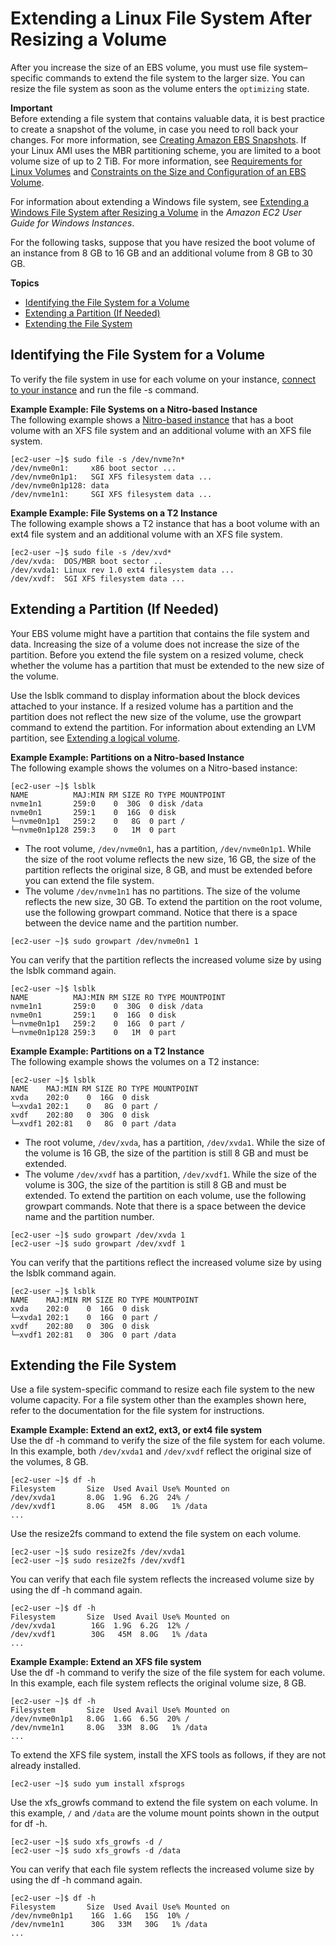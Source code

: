 # Extending a Linux File System After Resizing a Volume<a name="recognize-expanded-volume-linux"></a>

After you increase the size of an EBS volume, you must use file system–specific commands to extend the file system to the larger size\. You can resize the file system as soon as the volume enters the `optimizing` state\.

**Important**  
Before extending a file system that contains valuable data, it is best practice to create a snapshot of the volume, in case you need to roll back your changes\. For more information, see [Creating Amazon EBS Snapshots](ebs-creating-snapshot.md)\. If your Linux AMI uses the MBR partitioning scheme, you are limited to a boot volume size of up to 2 TiB\. For more information, see [Requirements for Linux Volumes](modify-volume-requirements.md#linux-volumes) and [Constraints on the Size and Configuration of an EBS Volume](volume_constraints.md)\. 

For information about extending a Windows file system, see [Extending a Windows File System after Resizing a Volume](https://docs.aws.amazon.com/AWSEC2/latest/WindowsGuide/recognize-expanded-volume-windows.html) in the *Amazon EC2 User Guide for Windows Instances*\.

For the following tasks, suppose that you have resized the boot volume of an instance from 8 GB to 16 GB and an additional volume from 8 GB to 30 GB\.

**Topics**
+ [Identifying the File System for a Volume](#identify-linux-file-system)
+ [Extending a Partition \(If Needed\)](#extend-linux-volume-partition)
+ [Extending the File System](#extend-linux-file-system)

## Identifying the File System for a Volume<a name="identify-linux-file-system"></a>

To verify the file system in use for each volume on your instance, [connect to your instance](AccessingInstances.md) and run the file \-s command\.

**Example Example: File Systems on a Nitro\-based Instance**  
The following example shows a [Nitro\-based instance](instance-types.md#ec2-nitro-instances) that has a boot volume with an XFS file system and an additional volume with an XFS file system\.  

```
[ec2-user ~]$ sudo file -s /dev/nvme?n*
/dev/nvme0n1:     x86 boot sector ...
/dev/nvme0n1p1:   SGI XFS filesystem data ...
/dev/nvme0n1p128: data
/dev/nvme1n1:     SGI XFS filesystem data ...
```

**Example Example: File Systems on a T2 Instance**  
The following example shows a T2 instance that has a boot volume with an ext4 file system and an additional volume with an XFS file system\.  

```
[ec2-user ~]$ sudo file -s /dev/xvd*
/dev/xvda:  DOS/MBR boot sector ..
/dev/xvda1: Linux rev 1.0 ext4 filesystem data ...
/dev/xvdf:  SGI XFS filesystem data ...
```

## Extending a Partition \(If Needed\)<a name="extend-linux-volume-partition"></a>

Your EBS volume might have a partition that contains the file system and data\. Increasing the size of a volume does not increase the size of the partition\. Before you extend the file system on a resized volume, check whether the volume has a partition that must be extended to the new size of the volume\.

Use the lsblk command to display information about the block devices attached to your instance\. If a resized volume has a partition and the partition does not reflect the new size of the volume, use the growpart command to extend the partition\. For information about extending an LVM partition, see [Extending a logical volume](https://www.tldp.org/HOWTO/html_single/LVM-HOWTO/#extendlv)\.

**Example Example: Partitions on a Nitro\-based Instance**  
The following example shows the volumes on a Nitro\-based instance:  

```
[ec2-user ~]$ lsblk
NAME          MAJ:MIN RM SIZE RO TYPE MOUNTPOINT
nvme1n1       259:0    0  30G  0 disk /data
nvme0n1       259:1    0  16G  0 disk
└─nvme0n1p1   259:2    0   8G  0 part /
└─nvme0n1p128 259:3    0   1M  0 part
```
+ The root volume, `/dev/nvme0n1`, has a partition, `/dev/nvme0n1p1`\. While the size of the root volume reflects the new size, 16 GB, the size of the partition reflects the original size, 8 GB, and must be extended before you can extend the file system\.
+ The volume `/dev/nvme1n1` has no partitions\. The size of the volume reflects the new size, 30 GB\.
To extend the partition on the root volume, use the following growpart command\. Notice that there is a space between the device name and the partition number\.  

```
[ec2-user ~]$ sudo growpart /dev/nvme0n1 1
```
You can verify that the partition reflects the increased volume size by using the lsblk command again\.  

```
[ec2-user ~]$ lsblk
NAME          MAJ:MIN RM SIZE RO TYPE MOUNTPOINT
nvme1n1       259:0    0  30G  0 disk /data
nvme0n1       259:1    0  16G  0 disk
└─nvme0n1p1   259:2    0  16G  0 part /
└─nvme0n1p128 259:3    0   1M  0 part
```

**Example Example: Partitions on a T2 Instance**  
The following example shows the volumes on a T2 instance:  

```
[ec2-user ~]$ lsblk
NAME    MAJ:MIN RM SIZE RO TYPE MOUNTPOINT
xvda    202:0    0  16G  0 disk
└─xvda1 202:1    0   8G  0 part /
xvdf    202:80   0  30G  0 disk
└─xvdf1 202:81   0   8G  0 part /data
```
+ The root volume, `/dev/xvda`, has a partition, `/dev/xvda1`\. While the size of the volume is 16 GB, the size of the partition is still 8 GB and must be extended\.
+ The volume `/dev/xvdf` has a partition, `/dev/xvdf1`\. While the size of the volume is 30G, the size of the partition is still 8 GB and must be extended\.
To extend the partition on each volume, use the following growpart commands\. Note that there is a space between the device name and the partition number\.  

```
[ec2-user ~]$ sudo growpart /dev/xvda 1
[ec2-user ~]$ sudo growpart /dev/xvdf 1
```
You can verify that the partitions reflect the increased volume size by using the lsblk command again\.  

```
[ec2-user ~]$ lsblk
NAME    MAJ:MIN RM SIZE RO TYPE MOUNTPOINT
xvda    202:0    0  16G  0 disk
└─xvda1 202:1    0  16G  0 part /
xvdf    202:80   0  30G  0 disk
└─xvdf1 202:81   0  30G  0 part /data
```

## Extending the File System<a name="extend-linux-file-system"></a>

Use a file system\-specific command to resize each file system to the new volume capacity\. For a file system other than the examples shown here, refer to the documentation for the file system for instructions\.

**Example Example: Extend an ext2, ext3, or ext4 file system**  
Use the df \-h command to verify the size of the file system for each volume\. In this example, both `/dev/xvda1` and `/dev/xvdf` reflect the original size of the volumes, 8 GB\.  

```
[ec2-user ~]$ df -h
Filesystem       Size  Used Avail Use% Mounted on
/dev/xvda1       8.0G  1.9G  6.2G  24% /
/dev/xvdf1       8.0G   45M  8.0G   1% /data
...
```
Use the resize2fs command to extend the file system on each volume\.  

```
[ec2-user ~]$ sudo resize2fs /dev/xvda1
[ec2-user ~]$ sudo resize2fs /dev/xvdf1
```
You can verify that each file system reflects the increased volume size by using the df \-h command again\.  

```
[ec2-user ~]$ df -h
Filesystem       Size  Used Avail Use% Mounted on
/dev/xvda1        16G  1.9G  6.2G  12% /
/dev/xvdf1        30G   45M  8.0G   1% /data
...
```

**Example Example: Extend an XFS file system**  
Use the df \-h command to verify the size of the file system for each volume\. In this example, each file system reflects the original volume size, 8 GB\.  

```
[ec2-user ~]$ df -h
Filesystem       Size  Used Avail Use% Mounted on
/dev/nvme0n1p1   8.0G  1.6G  6.5G  20% /
/dev/nvme1n1     8.0G   33M  8.0G   1% /data
...
```
To extend the XFS file system, install the XFS tools as follows, if they are not already installed\.  

```
[ec2-user ~]$ sudo yum install xfsprogs
```
Use the xfs\_growfs command to extend the file system on each volume\. In this example, `/` and `/data` are the volume mount points shown in the output for df \-h\.  

```
[ec2-user ~]$ sudo xfs_growfs -d /
[ec2-user ~]$ sudo xfs_growfs -d /data
```
You can verify that each file system reflects the increased volume size by using the df \-h command again\.  

```
[ec2-user ~]$ df -h
Filesystem       Size  Used Avail Use% Mounted on
/dev/nvme0n1p1    16G  1.6G   15G  10% /
/dev/nvme1n1      30G   33M   30G   1% /data
...
```